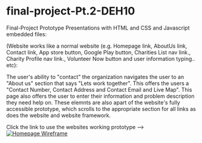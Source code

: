# final-project-Pt.2-DEH10

Final-Project Prototype Presentations with HTML and CSS and Javascript embedded files:

(Website works like a normal website (e.g. Homepage link, AboutUs link, Contact link, App store button, Google Play button, Charities List nav link., Charity Profile nav link., Volunteer Now button and user information typing.. etc):

The user's ability to "contact" the organization navigates the user to an "About us" section that says "Lets work together". This offers the users a "Contact Number, Contact Address and Contact Email and Live Map". This page also offers the user to enter their information and problem description they need help on. These elemnts are also apart of the website's fully accessible prototype, which scrolls to the appropriate section for all links as does the website and website framework. 

Click the link to use the websites working prototype --> [![Homepage Wireframe](https://img.shields.io/badge/Help-Hub-gold)](https://mockitt.wondershare.com/proto/KL4glsqisb0h8abrjoBnPt/sharing?view_mode=device&screen=rbpU8Kle1LgqQFc3J&canvasId=rcU8Kle1TpAyPOKL)
